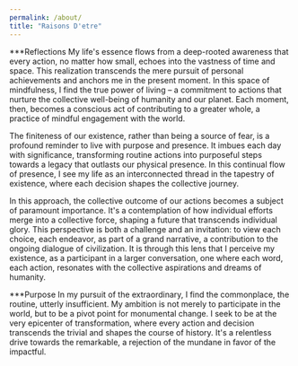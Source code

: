 ```yaml
---
permalink: /about/
title: "Raisons D'etre"
---
```

***Reflections
My life's essence flows from a deep-rooted awareness that every action, no matter how small, echoes into the vastness of time and space. This realization transcends the mere pursuit of personal achievements and anchors me in the present moment. In this space of mindfulness, I find the true power of living – a commitment to actions that nurture the collective well-being of humanity and our planet. Each moment, then, becomes a conscious act of contributing to a greater whole, a practice of mindful engagement with the world.

The finiteness of our existence, rather than being a source of fear, is a profound reminder to live with purpose and presence. It imbues each day with significance, transforming routine actions into purposeful steps towards a legacy that outlasts our physical presence. In this continual flow of presence, I see my life as an interconnected thread in the tapestry of existence, where each decision shapes the collective journey.

In this approach, the collective outcome of our actions becomes a subject of paramount importance. It's a contemplation of how individual efforts merge into a collective force, shaping a future that transcends individual glory. This perspective is both a challenge and an invitation: to view each choice, each endeavor, as part of a grand narrative, a contribution to the ongoing dialogue of civilization. It is through this lens that I perceive my existence, as a participant in a larger conversation, one where each word, each action, resonates with the collective aspirations and dreams of humanity.

***Purpose
In my pursuit of the extraordinary, I find the commonplace, the routine, utterly insufficient. My ambition is not merely to participate in the world, but to be a pivot point for monumental change. I seek to be at the very epicenter of transformation, where every action and decision transcends the trivial and shapes the course of history. It's a relentless drive towards the remarkable, a rejection of the mundane in favor of the impactful.

